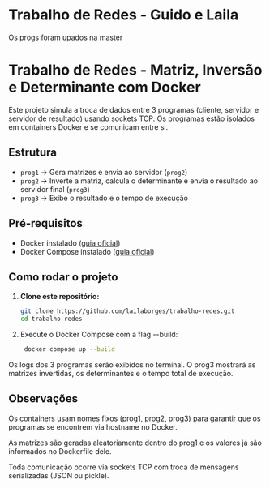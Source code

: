 # Trabalho de Redes - Guido e Laila
Os progs foram upados na master

# Trabalho de Redes - Matriz, Inversão e Determinante com Docker

Este projeto simula a troca de dados entre 3 programas (cliente, servidor e servidor de resultado) usando sockets TCP. Os programas estão isolados em containers Docker e se comunicam entre si.

## Estrutura

- `prog1` → Gera matrizes e envia ao servidor (`prog2`)
- `prog2` → Inverte a matriz, calcula o determinante e envia o resultado ao servidor final (`prog3`)
- `prog3` → Exibe o resultado e o tempo de execução

## Pré-requisitos

- Docker instalado ([guia oficial](https://docs.docker.com/get-docker/))
- Docker Compose instalado ([guia oficial](https://docs.docker.com/compose/install/))

## Como rodar o projeto

1. **Clone este repositório:**

   ```bash
   git clone https://github.com/lailaborges/trabalho-redes.git
   cd trabalho-redes
2. Execute o Docker Compose com a flag --build:

   ```bash
    docker compose up --build
   ```
Os logs dos 3 programas serão exibidos no terminal. O prog3 mostrará as matrizes invertidas, os determinantes e o tempo total de execução.

## Observações
Os containers usam nomes fixos (prog1, prog2, prog3) para garantir que os programas se encontrem via hostname no Docker.

As matrizes são geradas aleatoriamente dentro do prog1 e os valores já são informados no Dockerfile dele.

Toda comunicação ocorre via sockets TCP com troca de mensagens serializadas (JSON ou pickle).



